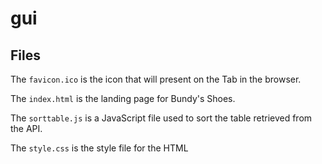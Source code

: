 # gui

## Files

The `favicon.ico` is the icon that will present on the Tab in the browser.

The `index.html` is the landing page for Bundy's Shoes.

The `sorttable.js` is a JavaScript file used to sort the table retrieved from the API.

The `style.css` is the style file for the HTML
